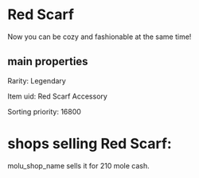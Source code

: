 # Red Scarf

Now you can be cozy and fashionable at the same time!

## main properties

Rarity: Legendary

Item uid: Red Scarf Accessory

Sorting priority: 16800

# shops selling Red Scarf:

molu_shop_name sells it for 210 mole cash.